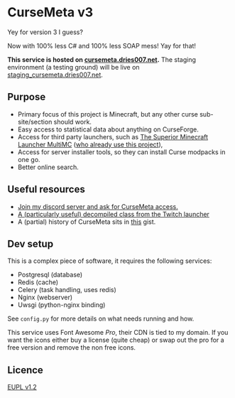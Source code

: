 # CurseMeta v3

Yey for version 3 I guess? 

Now with 100% less C# and 100% less SOAP mess! Yay for that!

**This service is hosted on [cursemeta.dries007.net](https://cursemeta.dries007.net/).**
The staging environment (a testing ground) will be live on [staging_cursemeta.dries007.net](https://staging_cursemeta.dries007.net/).

## Purpose

+ Primary focus of this project is Minecraft, but any other curse sub-site/section should work.
+ Easy access to statistical data about anything on CurseForge.
+ Access for third party launchers, such as [The Superior Minecraft Launcher MultiMC](https://multimc.org) ([who already use this project](https://multimc.org/posts/0-6-update.html)),
+ Access for server installer tools, so they can install Curse modpacks in one go.
+ Better online search.

## Useful resources

+ [Join my discord server and ask for CurseMeta access.](https://discord.gg/zCQaCAA)
+ [A (particularly useful) decompiled class from the Twitch launcher](http://ix.io/1bll/C#)
+ A (partial) history of CurseMeta sits in [this](https://gist.github.com/dries007/10d8dc05a6fc5d1e700404cdd4446d21) gist.

## Dev setup

This is a complex piece of software, it requires the following services:

+ Postgresql (database)
+ Redis (cache) 
+ Celery (task handling, uses redis)
+ Nginx (webserver)
+ Uwsgi (python-nginx binding)

See `config.py` for more details on what needs running and how. 

This service uses Font Awesome *Pro*, their CDN is tied to my domain.
If you want the icons either buy a license (quite cheap) or swap out the pro 
for a free version and remove the non free icons.

## Licence

[EUPL v1.2](LICENCE.txt)
